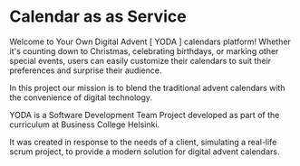 
# Calendar as as Service

Welcome to Your Own Digital Advent [ YODA ] calendars platform!
Whether it's counting down to Christmas, celebrating birthdays, or marking other special events, users can easily customize their calendars to suit their preferences and surprise their audience.

In this project our mission is to blend the traditional advent calendars with the convenience of digital technology.

YODA is a Software Development Team Project developed as part of the curriculum at Business College Helsinki.

It was created in response to the needs of a client, simulating a real-life scrum project, to provide a modern solution for digital advent calendars.

